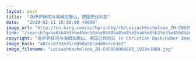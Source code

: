 ```yaml
---
layout: post
title:  "洛伊萨赫河与海姆加滕山，德国巴伐利亚"
date:   "2019-02-11 16:00:00 +0800"
image_url: "http://cn.bing.com/az/hprichbg/rb/LoisachKochelsee_ZH-CN5859866695_1920x1080.jpg"
link: "/search?q=%e6%b4%9b%e4%bc%8a%e8%90%a8%e8%b5%ab%e6%b2%b3%e4%b8%8e%e6%b5%b7%e5%a7%86%e5%8a%a0%e6%bb%95%e5%b1%b1&form=hpcapt&mkt=zh-cn"
copyright: "洛伊萨赫河与海姆加滕山，德国巴伐利亚 (© Christian Back/Huber Images/eStock Photo)"
image_hash: "a07ac0733ed1cdd9da50cadd8e2ce3e2"
image_filename: "LoisachKochelsee_ZH-CN5859866695_1920x1080.jpg"
---
```

